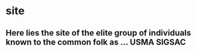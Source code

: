 # site
## Here lies the site of the elite group of individuals known to the common folk as ... __USMA SIGSAC__
